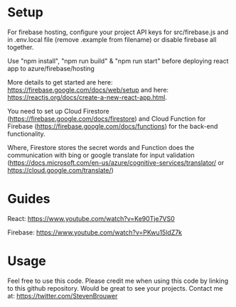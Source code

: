 # Setup

For firebase hosting, configure your project API keys for src/firebase.js and in .env.local file (remove .example from filename) or disable firebase all together.

Use "npm install", "npm run build" & "npm run start" before deploying react app to azure/firebase/hosting

More details to get started are here: https://firebase.google.com/docs/web/setup and here: https://reactjs.org/docs/create-a-new-react-app.html.

You need to set up Cloud Firestore (https://firebase.google.com/docs/firestore) and Cloud Function for Firebase (https://firebase.google.com/docs/functions) for the back-end functionality.

Where, Firestore stores the secret words and Function does the communication with bing or google translate for input validation (https://docs.microsoft.com/en-us/azure/cognitive-services/translator/ or https://cloud.google.com/translate/)

# Guides

React: https://www.youtube.com/watch?v=Ke90Tje7VS0

Firebase: https://www.youtube.com/watch?v=PKwu15ldZ7k

# Usage

Feel free to use this code. Please credit me when using this code by linking to this github repository. Would be great to see your projects.
Contact me at: https://twitter.com/StevenBrouwer
